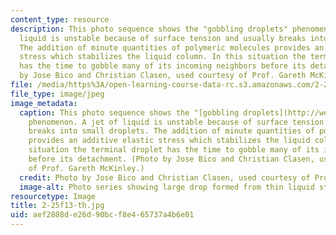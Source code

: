 ```yaml
---
content_type: resource
description: This photo sequence shows the "gobbling droplets" phenomenon. A jet of
  liquid is unstable because of surface tension and usually breaks into small droplets.
  The addition of minute quantities of polymeric molecules provides an additive elastic
  stress which stabilizes the liquid column. In this situation the terminal droplet
  has the time to gobble many of its incoming neighbors before its detachment. Photo
  by Jose Bico and Christian Clasen, used courtesy of Prof. Gareth McKinley.
file: /media/https%3A/open-learning-course-data-rc.s3.amazonaws.com/2-25-advanced-fluid-mechanics-fall-2013/aef2808de26d90bcf8e465737a4b6e01_2-25f13-th.jpg
file_type: image/jpeg
image_metadata:
  caption: This photo sequence shows the "[gobbling droplets](http://web.mit.edu/nnf/people/jbico/Research.html#gobbling)"
    phenomenon. A jet of liquid is unstable because of surface tension and usually
    breaks into small droplets. The addition of minute quantities of polymeric molecules
    provides an additive elastic stress which stabilizes the liquid column. In this
    situation the terminal droplet has the time to gobble many of its incoming neighbors
    before its detachment. (Photo by Jose Bico and Christian Clasen, used courtesy
    of Prof. Gareth McKinley.)
  credit: Photo by Jose Bico and Christian Clasen, used courtesy of Prof. Gareth McKinley.
  image-alt: Photo series showing large drop formed from thin liquid stream.
resourcetype: Image
title: 2-25f13-th.jpg
uid: aef2808d-e26d-90bc-f8e4-65737a4b6e01
---
```

